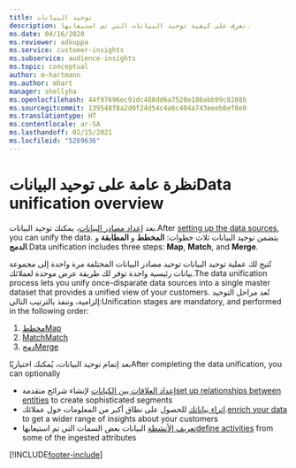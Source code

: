 ```yaml
---
title: توحيد البيانات
description: تعرف على كيفية توحيد البيانات التي تم استيعابها.
ms.date: 04/16/2020
ms.reviewer: adkuppa
ms.service: customer-insights
ms.subservice: audience-insights
ms.topic: conceptual
author: m-hartmann
ms.author: mhart
manager: shellyha
ms.openlocfilehash: 44f97696ec91dc488dd6a7528e186abb99c8288b
ms.sourcegitcommit: 139548f8a2d0f24d54c4a6c404a743eeeb8ef8e0
ms.translationtype: HT
ms.contentlocale: ar-SA
ms.lasthandoff: 02/15/2021
ms.locfileid: "5269636"
---
```

# <a name="data-unification-overview"></a><span data-ttu-id="df889-103">نظرة عامة على توحيد البيانات</span><span class="sxs-lookup"><span data-stu-id="df889-103">Data unification overview</span></span>

<span data-ttu-id="df889-104">بعد [إعداد مصادر البيانات](data-sources.md)، يمكنك توحيد البيانات.</span><span class="sxs-lookup"><span data-stu-id="df889-104">After [setting up the data sources](data-sources.md), you can unify the data.</span></span> <span data-ttu-id="df889-105">يتضمن توحيد البيانات ثلاث خطوات: **المخطط** و **المطابقة** و **الدمج**.</span><span class="sxs-lookup"><span data-stu-id="df889-105">Data unification includes three steps: **Map**, **Match**, and **Merge**.</span></span>

<span data-ttu-id="df889-106">تُتيح لك عملية توحيد البيانات توحيد مصادر البيانات المختلفة مرة واحدة إلى مجموعة بيانات رئيسية واحدة توفر لك طريقة عرض موحدة لعملائك.</span><span class="sxs-lookup"><span data-stu-id="df889-106">The data unification process lets you unify once-disparate data sources into a single master dataset that provides a unified view of your customers.</span></span> <span data-ttu-id="df889-107">تُعد مراحل التوحيد إلزامية، وتنفذ بالترتيب التالي:</span><span class="sxs-lookup"><span data-stu-id="df889-107">Unification stages are mandatory, and performed in the following order:</span></span>

1. [<span data-ttu-id="df889-108">مخطط</span><span class="sxs-lookup"><span data-stu-id="df889-108">Map</span></span>](map-entities.md)
2. [<span data-ttu-id="df889-109">Match</span><span class="sxs-lookup"><span data-stu-id="df889-109">Match</span></span>](match-entities.md)
3. [<span data-ttu-id="df889-110">دمج</span><span class="sxs-lookup"><span data-stu-id="df889-110">Merge</span></span>](merge-entities.md)

<span data-ttu-id="df889-111">بعد إتمام توحيد البيانات، يُمكنك اختياريًا</span><span class="sxs-lookup"><span data-stu-id="df889-111">After completing the data unification, you can optionally</span></span>

- <span data-ttu-id="df889-112">[إعداد العلاقات بين الكيانات](relationships.md) لإنشاء شرائح متقدمة</span><span class="sxs-lookup"><span data-stu-id="df889-112">[set up relationships between entities](relationships.md) to create sophisticated segments</span></span>
- <span data-ttu-id="df889-113">[إثراء بياناتك](enrichment-hub.md) للحصول على نطاق أكبر من المعلومات حول عملائك.</span><span class="sxs-lookup"><span data-stu-id="df889-113">[enrich your data](enrichment-hub.md) to get a wider range of insights about your customers</span></span>
- <span data-ttu-id="df889-114">[تعريف الأنشطة](activities.md) البيانات بعض السمات التي تم استيعابها</span><span class="sxs-lookup"><span data-stu-id="df889-114">[define activities](activities.md) from some of the ingested attributes</span></span>


[!INCLUDE[footer-include](../includes/footer-banner.md)]